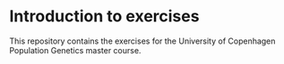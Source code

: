 # Introduction to exercises

This repository contains the exercises for the University of Copenhagen Population Genetics master course.

